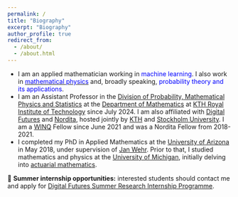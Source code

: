 ```yaml
---
permalink: /
title: "Biography"
excerpt: "Biography"
author_profile: true
redirect_from: 
  - /about/
  - /about.html
---
```


- I am an applied mathematician working in <font color="blue">machine learning</font>. I also work in [<font color="blue">mathematical physics</font>](https://ncatlab.org/nlab/show/mathematical+physics) and, broadly speaking, <font color="blue">probability theory and its applications</font>.  <br> 
- I am an Assistant Professor in the <a href="https://www.kth.se/profile/shlim?l=en">Division of Probability, Mathematical Physics and Statistics</a> at the <a href="https://www.kth.se/math/department-of-mathematics-1.833813">Department of Mathematics</a> at <a href="https://www.kth.se/en">KTH Royal Institute of Technology</a> since July 2024. I am also affiliated with <a href="https://www.digitalfutures.kth.se/profile/soon-hoe-lim/">Digital Futures</a> and  <a href="https://www.nordita.org/">Nordita</a>, hosted jointly by <a href="https://www.kth.se/en">KTH</a> and <a href="https://www.su.se/">Stockholm University</a>. I am a <a href="https://winq.se/">WINQ</a> Fellow since June 2021 and was a Nordita Fellow from 2018-2021. <br>
- I completed my PhD in Applied Mathematics at the <a href="https://www.arizona.edu/">University of Arizona</a> in May 2018, under supervision of <a href="https://www.math.arizona.edu/people/wehr">Jan Wehr</a>. Prior to that, I studied mathematics and physics at the <a href="https://umich.edu/">University of Michigan</a>, initially delving into [actuarial mathematics](https://www.soa.org/).  <br>

📢 **Summer internship opportunities:** interested students should contact me and apply for [Digital Futures Summer Research Internship Programme](https://www.kth.se/en/student/nyheter/ansok-till-digital-futures-summer-research-internship-programme-sri-1.1311941).



 










